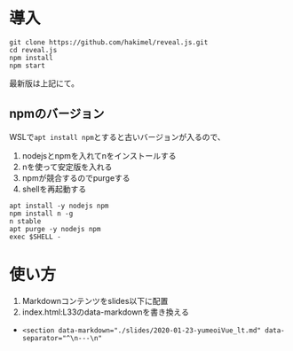 # 導入
```
git clone https://github.com/hakimel/reveal.js.git
cd reveal.js
npm install
npm start
```

最新版は上記にて。

## npmのバージョン
WSLで`apt install npm`とすると古いバージョンが入るので、

1. nodejsとnpmを入れてnをインストールする
1. nを使って安定版を入れる
1. npmが競合するのでpurgeする
1. shellを再起動する

```
apt install -y nodejs npm
npm install n -g
n stable
apt purge -y nodejs npm
exec $SHELL -
```

# 使い方
1. Markdownコンテンツをslides以下に配置
1. index.html:L33のdata-markdownを書き換える
  - `<section data-markdown="./slides/2020-01-23-yumeoiVue_lt.md" data-separator="^\n---\n"`

